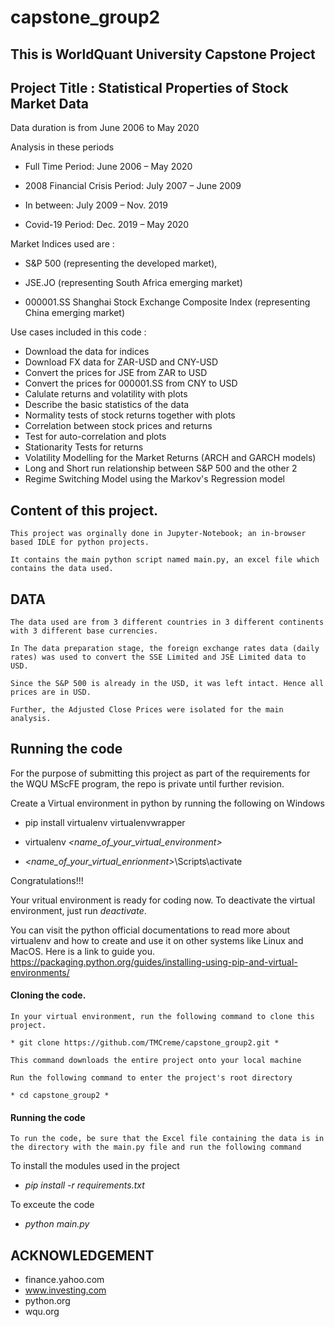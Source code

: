 # capstone_group2

## This is WorldQuant University Capstone Project 
## Project Title : Statistical Properties of Stock Market Data


Data duration is from June 2006 to May 2020


Analysis in these periods

* Full Time Period: June 2006 – May 2020

* 2008 Financial Crisis Period: July 2007 – June 2009

* In between: July 2009 – Nov. 2019

* Covid-19 Period: Dec. 2019 – May 2020


Market Indices used are : 
* S&P 500 (representing the developed market),

* JSE.JO (representing South Africa emerging market) 

* 000001.SS Shanghai Stock Exchange Composite Index (representing China emerging market)

Use cases included in this code :
* Download the data for indices
* Download FX data for ZAR-USD and CNY-USD 
* Convert the prices for JSE from ZAR to USD
* Convert the prices for 000001.SS from CNY to USD
* Calulate returns and volatility with plots
* Describe the basic statistics of the data
* Normality tests of stock returns together with plots
* Correlation between stock prices and returns
* Test for auto-correlation and plots
* Stationarity Tests for returns 
* Volatility Modelling for the Market Returns (ARCH and GARCH models) 
* Long and Short run relationship between S&P 500 and the other 2 
* Regime Switching Model using the Markov's Regression model 


## Content of this project. 
    This project was orginally done in Jupyter-Notebook; an in-browser based IDLE for python projects.

    It contains the main python script named main.py, an excel file which contains the data used. 

## DATA
    The data used are from 3 different countries in 3 different continents with 3 different base currencies. 

    In The data preparation stage, the foreign exchange rates data (daily rates) was used to convert the SSE Limited and JSE Limited data to USD.
    
    Since the S&P 500 is already in the USD, it was left intact. Hence all prices are in USD.

    Further, the Adjusted Close Prices were isolated for the main analysis. 

## Running the code
For the purpose of submitting this project as part of the requirements for the WQU MScFE program, the repo is private until further revision. 

Create a Virtual environment in python by running the following on Windows

* pip install virtualenv virtualenvwrapper

* virtualenv *<name_of_your_virtual_environment>*

* *<name_of_your_virtual_enrionment>*\Scripts\activate 


Congratulations!!! 

Your vritual environment is ready for coding now. To deactivate the virtual environment, just run *deactivate*.

You can visit the python official documentations to read more about virtualenv and how to create and use it on other systems like Linux and MacOS. Here is a link to guide you. https://packaging.python.org/guides/installing-using-pip-and-virtual-environments/ 


#### Cloning the code. 
    In your virtual environment, run the following command to clone this project.

    * git clone https://github.com/TMCreme/capstone_group2.git *
    
    This command downloads the entire project onto your local machine 
    
    Run the following command to enter the project's root directory
    
    * cd capstone_group2 * 

#### Running the code
    To run the code, be sure that the Excel file containing the data is in the directory with the main.py file and run the following command
    
To install the modules used in the project

* *pip install -r requirements.txt* 

To exceute the code

* *python main.py*



## ACKNOWLEDGEMENT
* finance.yahoo.com
* www.investing.com
* python.org 
* wqu.org 

